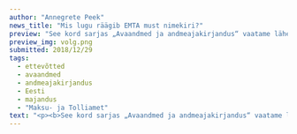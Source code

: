 ```yaml
---
author: "Annegrete Peek"
news_title: "Mis lugu räägib EMTA must nimekiri?"
preview: "See kord sarjas „Avaandmed ja andmeajakirjandus“ vaatame lähemalt maksuvõlgnikke. Eesti Maksu- ja Tolliamet avalikustab kord kuus nimekirja võlas olevatest ettevõtetest. Uurime, kui suur on suurim võlg, kui suure osa võlast moodustavad TOP 10, 20, 50 ja 100 ettevõtet. Lisaks võrdleme detsembris avalikustatud nimekirja novembri omaga."
preview_img: volg.png
submitted: 2018/12/29
tags:
  - ettevõtted
  - avaandmed
  - andmeajakirjandus
  - Eesti
  - majandus
  - "Maksu- ja Tolliamet"
text: "<p><b>See kord sarjas „Avaandmed ja andmeajakirjandus“ vaatame lähemalt maksuvõlgnikke. Eesti Maksu- ja Tolliamet avalikustab kord kuus nimekirja võlas olevatest ettevõtetest. Uurime, kui suur on suurim võlg, kui suure osa võlast moodustavad TOP 10, 20, 50 ja 100 ettevõtet. Lisaks võrdleme detsembris avalikustatud nimekirja novembri omaga.</b></p><p>Maksuamet vaatab iga kuu esimese päeva seisuga maksuvõlgnike nimekirja ja avaldab selle järgmisel tööpäeval. Need andmed asuvad <a href=\"https://www.emta.ee/et/kontaktid-ja-ametist/maksulaekumine-statistika/maksuvolglaste-nimekiri\" target=\"_blank\">siin</a>. Andmete juures on välja toodud, keda kuvatakse antud nimekirjas. Kõik võlgnikud ei kuulu avalikustamisele. Näiteks selles andmestikus on ainult juriidilised isikud, kelle maksuvõlg on suurem kui 1000€, kelle võlg on vanem kui 30 päeva ja kellel ei ole tagasimaksmise graafikut.</p><p>Detsembri andmestikus on 4401 ettevõtet, kelle kogu võlg on üle 170 miljoni euro. Ettevõtte INV T OÜ maksuvõlg on 16,5 miljonit eurot, mis teeb sellest suurima võlaga ettevõtte.</p><p>Võlgasid on vaidlustatud 4 miljoni euro väärtuses ja üle 31 miljoni euro (19% kogu summast) võlga kuulub 276 pankrotis olevale ettevõttele. Pankrotis olevad ettevõtted on keskmiselt suurema võlaga kui teised ettevõtted.</p><p><b>Andmestikus on 4401 ettevõtet. Kui suure osa kogu võlast kannavad TOP 10, 20, 50 või 100 ettevõtet?</b></p><p><img src=\"https://raw.githubusercontent.com/okestonia/Data-Viz-Protos/master/maksuvolg/top_est.png\"><br>Kuna suurimate võlgnike seas on mitmed pankrotis ettevõtted, siis vaatame suurimaid võlgu nii kõikide kui ka ainult mitte pankrotis olevate ettevõtete hulgas. Kui kõikide ettevõtete suurimad 10 võlga moodustavad 25% kogu võlast, siis mitte pankrotis olevate ettevõtete korral 10 suurimat moodustavad 28%. Suurimad 100 võlga annavad mõlemal juhul 49% kogu võlast.</p><p><b>Mis ettevõtted on kadunud detsembri andmestikus? Kes on juurde tulnud?</b></p><p>Andmestikust on kadunud 499 ettevõtet ehk need ettevõtted esinesid novembri nimekirjas, aga mitte detsembris. Nende kogu võlg oli üle 8 miljoni euro. Samas juurde tuli 392 ettevõtet, keda novembri nimekirjas ei olnud. Nende kogu võlg on üle 4,5 miljoni euro.</p><p><img src=\"https://raw.githubusercontent.com/okestonia/Data-Viz-Protos/master/maksuvolg/jaotus_est.png\"><br>See on tihedusfunktsiooni graafik ehk lihtsustatult „silutud“ histogramm. Kuna y-telje väärtusi ei ole lihtne interpreteerida ja me neid hetkel ei vaja, siis neid sel joonisel ei kujutata. Arvamuse kujundamiseks piisab meile ainult nende kahe – sinise ja halli – ala võrdlemisest. Alad kattuvad peaaegu täilikult, seega hoolimata võlgade arvust on uued ja kadunud võlad väga sarnased.</p><p>Kokkuvõtteks, suurim võlgnik on Eesti riigile võlgu pea 10% kuvatavast võlast. TOP 10 ja 100 ettevõtet moodustavad vastavalt 25% ja 49% kogu võlast. Võrreldes eelmise kuuga on küll nimekirjas 107 ettevõtet vähem, aga kadunud ja uute võlgnike jaotused on sarnased.</p><p><em>Avaandmete portaali sisustatakse Euroopa Liidu struktuuritoetuse toetusskeemist “Infoühiskonna teadlikkuse tõstmine”, mida rahastab Euroopa Regionaalarengu Fond. Projekti tegevused viib läbi MTÜ Open Knowledge Estonia.</em></p><blockquote><p>Allikad:<br><a href=\"https://www.emta.ee/et/kontaktid-ja-ametist/maksulaekumine-statistika/maksuvolglaste-nimekiri\" target=\"_blank\">https://www.emta.ee/et/kontaktid-ja-ametist/maksulaekumine-statistika/maksuvolglaste-nimekiri</a><br><a href=\"https://github.com/okestonia/Data-Viz-Protos/tree/master/maksuvolg\" target=\"_blank\">https://github.com/okestonia/Data-Viz-Protos/tree/master/maksuvolg</a></p></blockquote>"
---
```

